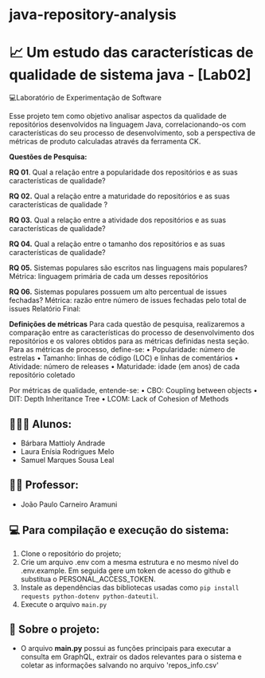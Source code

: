 # java-repository-analysis

# 📈 Um estudo das características de qualidade de sistema java - [Lab02]

💻Laboratório de Experimentação de Software 

Esse projeto tem como objetivo analisar aspectos da qualidade de repositórios desenvolvidos na linguagem Java, correlacionando-os com características do seu processo de desenvolvimento, sob a perspectiva de métricas de produto calculadas através da ferramenta CK.

**Questões de Pesquisa:**

**RQ 01**. Qual a relação entre a popularidade dos repositórios e as suas características de
qualidade?

**RQ 02.** Qual a relação entre a maturidade do repositórios e as suas características de
qualidade ?

**RQ 03.** Qual a relação entre a atividade dos repositórios e as suas características de
qualidade?

**RQ 04.** Qual a relação entre o tamanho dos repositórios e as suas características de
qualidade? 

**RQ 05.** Sistemas populares são escritos nas linguagens mais populares?
Métrica: linguagem primária de cada um desses repositórios

**RQ 06.** Sistemas populares possuem um alto percentual de issues fechadas?
Métrica: razão entre número de issues fechadas pelo total de issues Relatório Final:


**Definições de métricas**
Para cada questão de pesquisa, realizaremos a comparação entre as características do
processo de desenvolvimento dos repositórios e os valores obtidos para as métricas
definidas nesta seção. Para as métricas de processo, define-se:
• Popularidade: número de estrelas
• Tamanho: linhas de código (LOC) e linhas de comentários
• Atividade: número de releases
• Maturidade: idade (em anos) de cada repositório coletado

Por métricas de qualidade, entende-se:
• CBO: Coupling between objects
• DIT: Depth Inheritance Tree
• LCOM: Lack of Cohesion of Methods


## 👩🏻‍💻 Alunos:
* Bárbara Mattioly Andrade  
* Laura Enísia Rodrigues Melo
* Samuel Marques Sousa Leal 
 
## 👨‍🏫 Professor:
* João Paulo Carneiro Aramuni

## 💻 Para compilação e execução do sistema:
1. Clone o repositório do projeto;
2. Crie um arquivo .env com a mesma estrutura e no mesmo nível do .env.example. Em seguida gere um token de acesso do github e substitua o PERSONAL_ACCESS_TOKEN.
3. Instale as dependências das bibliotecas usadas como `pip install requests python-dotenv python-dateutil`.
4. Execute o arquivo `main.py`

## 📝 Sobre o projeto:
- O arquivo **main.py** possui as funções principais para executar a consulta em GraphQL, extrair os dados relevantes para o sistema e coletar as informações salvando no arquivo  'repos_info.csv'
